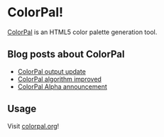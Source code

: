 ColorPal!
=========

[ColorPal](http://colorpal.org/) is an HTML5 color palette generation tool.  

Blog posts about ColorPal
-------------------------

- [ColorPal output update](http://mwcz.org/2012/07/30/colorpal-output-update/)
- [ColorPal algorithm improved](http://mwcz.org/2012/02/10/colorpal-palettes-improved!/)
- [ColorPal Alpha announcement](http://mwcz.org/2012/01/16/colorpal-alpha/)

Usage
-----

Visit [colorpal.org](http://colorpal.org/)!
